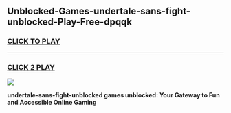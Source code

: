 
## Unblocked-Games-undertale-sans-fight-unblocked-Play-Free-dpqqk
<h3>
<a href="https://premium76.site?title=undertale-sans-fight-unblocked&ref=18A1">CLICK TO PLAY</a></h3>
<hr>

<h3>
<a href="https://premium76.site?title=undertale-sans-fight-unblocked&ref=18A1">CLICK 2 PLAY</a>
  
</h3>

<a href="https://premium76.site?title=undertale-sans-fight-unblocked&ref=18A1"><img src="https://clearcache.store/games.png"></a>


**undertale-sans-fight-unblocked games unblocked: Your Gateway to Fun and Accessible Online Gaming**
